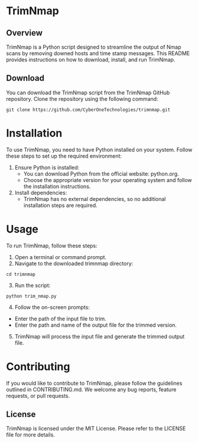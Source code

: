 # TrimNmap
## Overview
TrimNmap is a Python script designed to streamline the output of Nmap scans by removing downed hosts and time stamp messages. This README provides instructions on how to download, install, and run TrimNmap.

## Download
You can download the TrimNmap script from the TrimNmap GitHub repository. Clone the repository using the following command:

```
git clone https://github.com/CyberOneTechnologies/trimnmap.git
```

# Installation
To use TrimNmap, you need to have Python installed on your system. Follow these steps to set up the required environment:

1. Ensure Python is installed:
   - You can download Python from the official website: python.org.
   - Choose the appropriate version for your operating system and follow the installation instructions.
2. Install dependencies:
   - TrimNmap has no external dependencies, so no additional installation steps are required.


# Usage
To run TrimNmap, follow these steps:
1. Open a terminal or command prompt.
2. Navigate to the downloaded trimnmap directory:

```
cd trimnmap
```

3. Run the script:
```
python trim_nmap.py
```

4. Follow the on-screen prompts:
  - Enter the path of the input file to trim.
  - Enter the path and name of the output file for the trimmed version.
5. TrimNmap will process the input file and generate the trimmed output file.

# Contributing
If you would like to contribute to TrimNmap, please follow the guidelines outlined in CONTRIBUTING.md. We welcome any bug reports, feature requests, or pull requests.

## License
TrimNmap is licensed under the MIT License. Please refer to the LICENSE file for more details.
